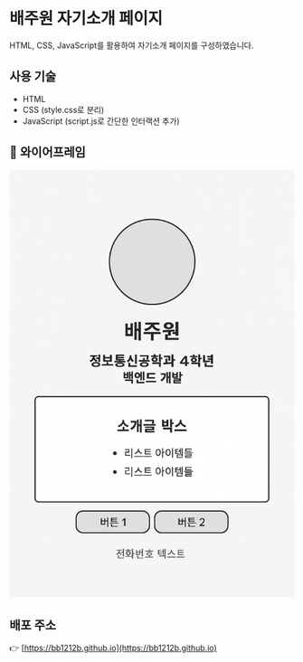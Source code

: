 # 배주원 자기소개 페이지

HTML, CSS, JavaScript를 활용하여 자기소개 페이지를 구성하였습니다.

## 사용 기술

- HTML
- CSS (style.css로 분리)
- JavaScript (script.js로 간단한 인터랙션 추가)

## 🧩 와이어프레임
![와이어프레임](wireframe.png)

## 배포 주소
👉 [https://bb1212b.github.io](https://bb1212b.github.io)
